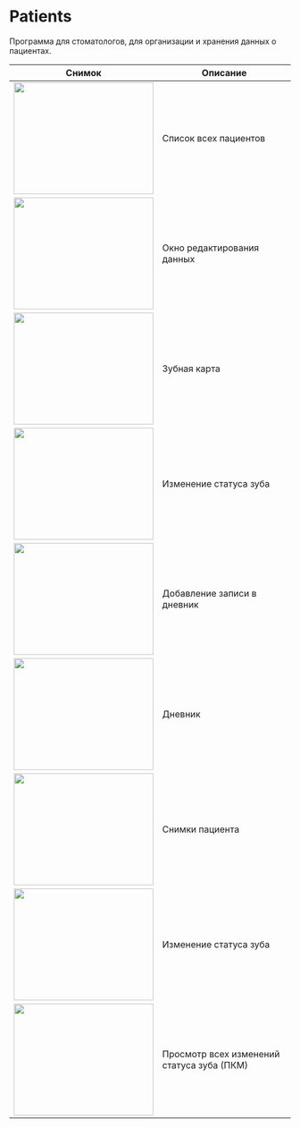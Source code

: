 # Patients

Программа для стоматологов, для организации и хранения данных о пациентах.

|Снимок|Описание|
|---|---|
|<img src="../images/Picture1.png?raw=true" width="250" height="200">|Список всех пациентов|
|<img src="../images/Picture2.png?raw=true" width="250" height="200">|Окно редактирования данных|
|<img src="../images/Picture3.png?raw=true" width="250" height="200">|Зубная карта|
|<img src="../images/Picture5.png?raw=true" width="250" height="200">|Изменение статуса зуба|
|<img src="../images/Picture6.png?raw=true" width="250" height="200">|Добавление записи в дневник|
|<img src="../images/Picture7.png?raw=true" width="250" height="200">|Дневник|
|<img src="../images/Picture4.png?raw=true" width="250" height="200">|Снимки пациента|
|<img src="../images/Picture9.png?raw=true" width="250" height="200">|Изменение статуса зуба|
|<img src="../images/Picture10.png?raw=true" width="250" height="200">|Просмотр всех изменений статуса зуба (ПКМ)|

